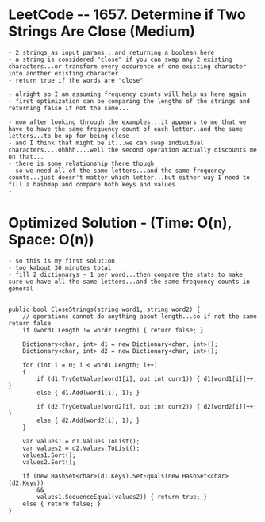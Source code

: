 # LeetCode -- 1657. Determine if Two Strings Are Close (Medium)

    - 2 strings as input params...and returning a boolean here
    - a string is considered "close" if you can swap any 2 existing characters...or transform every occurence of one existing character into another existing character
    - return true if the words are "close"

    - alright so I am assuming frequency counts will help us here again
    - first optimization can be comparing the lengths of the strings and returning false if not the same...

    - now after looking through the examples...it appears to me that we have to have the same frequency count of each letter..and the same letters...to be up for being close
    - and I think that might be it...we can swap individual characters....ohhhh....well the second operation actually discounts me on that...
    - there is some relationship there though
    - so we need all of the same letters...and the same frequency counts...just doesn't matter which letter...but either way I need to fill a hashmap and compare both keys and values
    - 




# Optimized Solution - (Time: O(n), Space: O(n))

    - so this is my first solution
    - too kabout 30 minutes total
    - fill 2 dictionarys - 1 per word...then compare the stats to make sure we have all the same letters...and the same frequency counts in general


    public bool CloseStrings(string word1, string word2) {
        // operations cannot do anything about length...so if not the same return false
        if (word1.Length != word2.Length) { return false; }

        Dictionary<char, int> d1 = new Dictionary<char, int>();
        Dictionary<char, int> d2 = new Dictionary<char, int>();

        for (int i = 0; i < word1.Length; i++)
        {
            if (d1.TryGetValue(word1[i], out int curr1)) { d1[word1[i]]++; }
            else { d1.Add(word1[i], 1); }

            if (d2.TryGetValue(word2[i], out int curr2)) { d2[word2[i]]++; }
            else { d2.Add(word2[i], 1); }
        }

        var values1 = d1.Values.ToList();
        var values2 = d2.Values.ToList();
        values1.Sort();
        values2.Sort();

        if (new HashSet<char>(d1.Keys).SetEquals(new HashSet<char>(d2.Keys)) 
            && 
            values1.SequenceEqual(values2)) { return true; }
        else { return false; }
    }